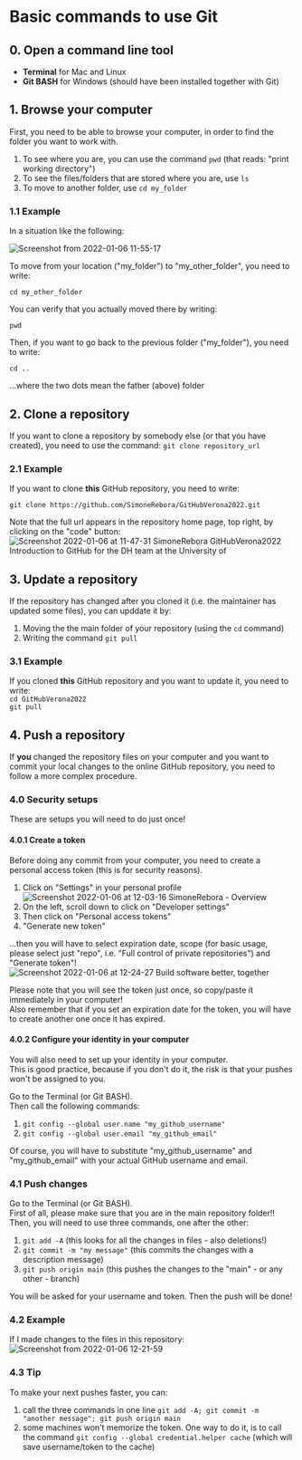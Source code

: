 # Basic commands to use Git

## 0. Open a command line tool
- **Terminal** for Mac and Linux
- **Git BASH** for Windows (should have been installed together with Git)

## 1. Browse your computer

First, you need to be able to browse your computer, in order to find the folder you want to work with.  
1. To see where you are, you can use the command `pwd` (that reads: "print working directory")
2. To see the files/folders that are stored where you are, use `ls`
3. To move to another folder, use `cd my_folder`

### 1.1 Example

In a situation like the following:

![Screenshot from 2022-01-06 11-55-17](https://user-images.githubusercontent.com/29945305/148372437-790c25a1-b80f-46ef-837f-f15c808b8518.png)

To move from your location ("my_folder") to "my_other_folder", you need to write:

`cd my_other_folder`

You can verify that you actually moved there by writing:

`pwd`

Then, if you want to go back to the previous folder ("my_folder"), you need to write:

`cd ..`

...where the two dots mean the father (above) folder

## 2. Clone a repository

If you want to clone a repository by somebody else (or that you have created), you need to use the command: `git clone repository_url`

### 2.1 Example

If you want to clone **this** GitHub repository, you need to write:

`git clone https://github.com/SimoneRebora/GitHubVerona2022.git`

Note that the full url appears in the repository home page, top right, by clicking on the "code" button:
![Screenshot 2022-01-06 at 11-47-31 SimoneRebora GitHubVerona2022 Introduction to GitHub for the DH team at the University of](https://user-images.githubusercontent.com/29945305/148371256-cfc63acb-0c60-49ea-bc36-6220bf09ddca.png)

## 3. Update a repository

If the repository has changed after you cloned it (i.e. the maintainer has updated some files), you can upddate it by:
1. Moving the the main folder of your repository (using the `cd` command)
2. Writing the command `git pull`

### 3.1 Example

If you cloned **this** GitHub repository and you want to update it, you need to write:  
`cd GitHubVerona2022`  
`git pull`

## 4. Push a repository

If **you** changed the repository files on your computer and you want to commit your local changes to the online GitHub repository, you need to follow a more complex procedure.

### 4.0 Security setups
These are setups you will need to do just once!

#### 4.0.1 Create a token
Before doing any commit from your computer, you need to create a personal access token (this is for security reasons).
1. Click on "Settings" in your personal profile
![Screenshot 2022-01-06 at 12-03-16 SimoneRebora - Overview](https://user-images.githubusercontent.com/29945305/148373395-339aab43-a843-416d-9ba1-19242b2afc79.png)
2. On the left, scroll down to click on "Developer settings"
3. Then click on "Personal access tokens"
4. "Generate new token"

...then you will have to select expiration date, scope (for basic usage, please select just "repo", i.e. "Full control of private repositories") and "Generate token"!  
![Screenshot 2022-01-06 at 12-24-27 Build software better, together](https://user-images.githubusercontent.com/29945305/148375773-4ee1ef5b-3bc5-439c-b943-a4f77907509c.png)

Please note that you will see the token just once, so copy/paste it immediately in your computer!  
Also remember that if you set an expiration date for the token, you will have to create another one once it has expired.

#### 4.0.2 Configure your identity in your computer
You will also need to set up your identity in your computer.  
This is good practice, because if you don't do it, the risk is that your pushes won't be assigned to you.  

Go to the Terminal (or Git BASH).  
Then call the following commands:
1. `git config --global user.name "my_github_username"`
2. `git config --global user.email "my_github_email"`

Of course, you will have to substitute "my_github_username" and "my_github_email" with your actual GitHub username and email.

### 4.1 Push changes
Go to the Terminal (or Git BASH).  
First of all, please make sure that you are in the main repository folder!!  
Then, you will need to use three commands, one after the other:
1. `git add -A` (this looks for all the changes in files - also deletions!) 
2. `git commit -m "my message"` (this commits the changes with a description message)
3. `git push origin main` (this pushes the changes to the "main" - or any other - branch)

You will be asked for your username and token. Then the push will be done!

### 4.2 Example
If I made changes to the files in this repository:
![Screenshot from 2022-01-06 12-21-59](https://user-images.githubusercontent.com/29945305/148375660-e33b777b-4a61-428a-b745-6d4d43ee7c26.png)

### 4.3 Tip
To make your next pushes faster, you can:
1. call the three commands in one line `git add -A; git commit -m "another message"; git push origin main`
2. some machines won't memorize the token. One way to do it, is to call the command `git config --global credential.helper cache` (which will save username/token to the cache)

